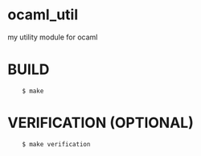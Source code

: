 ocaml_util
==========

my utility module for ocaml


BUILD
=====

        $ make


VERIFICATION (OPTIONAL)
=======================

        $ make verification
